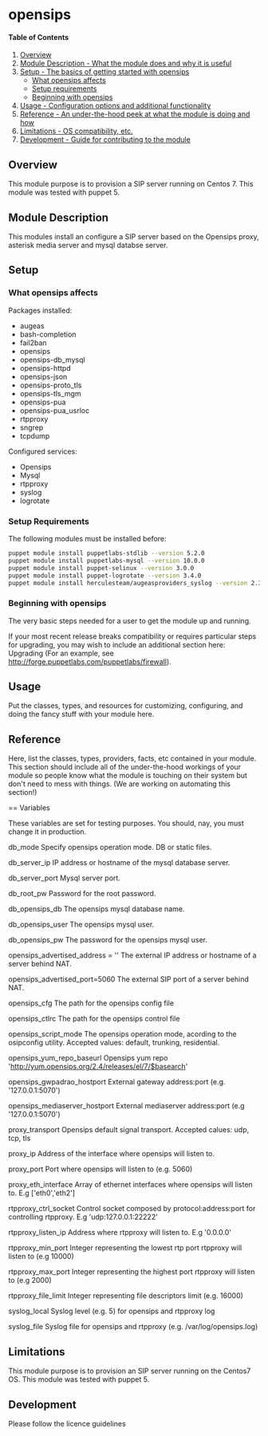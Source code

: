# opensips

#### Table of Contents

1. [Overview](#overview)
2. [Module Description - What the module does and why it is useful](#module-description)
3. [Setup - The basics of getting started with opensips](#setup)
    * [What opensips affects](#what-opensips-affects)
    * [Setup requirements](#setup-requirements)
    * [Beginning with opensips](#beginning-with-opensips)
4. [Usage - Configuration options and additional functionality](#usage)
5. [Reference - An under-the-hood peek at what the module is doing and how](#reference)
5. [Limitations - OS compatibility, etc.](#limitations)
6. [Development - Guide for contributing to the module](#development)

## Overview

This module purpose is to provision a SIP server running on Centos 7. This
module was tested with puppet 5.

## Module Description

This modules install an configure a SIP server based on the Opensips proxy, asterisk
media server and mysql databse server.

## Setup

### What opensips affects

Packages installed:
* augeas
* bash-completion
* fail2ban
* opensips
* opensips-db_mysql
* opensips-httpd
* opensips-json
* opensips-proto_tls
* opensips-tls_mgm
* opensips-pua
* opensips-pua_usrloc
* rtpproxy
* sngrep
* tcpdump

Configured services:
* Opensips
* Mysql
* rtpproxy
* syslog
* logrotate

### Setup Requirements

The following modules must be installed before:
```sh
puppet module install puppetlabs-stdlib --version 5.2.0
puppet module install puppetlabs-mysql --version 10.0.0
puppet module install puppet-selinux --version 3.0.0
puppet module install puppet-logrotate --version 3.4.0
puppet module install herculesteam/augeasproviders_syslog --version 2.3.0
```

### Beginning with opensips

The very basic steps needed for a user to get the module up and running.

If your most recent release breaks compatibility or requires particular steps
for upgrading, you may wish to include an additional section here: Upgrading
(For an example, see http://forge.puppetlabs.com/puppetlabs/firewall).



## Usage

Put the classes, types, and resources for customizing, configuring, and doing
the fancy stuff with your module here.

## Reference

Here, list the classes, types, providers, facts, etc contained in your module.
This section should include all of the under-the-hood workings of your module so
people know what the module is touching on their system but don't need to mess
with things. (We are working on automating this section!)

 == Variables

 These variables are set for testing purposes. You should, nay, you must change
 it in production.

 db_mode
   Specify opensips operation mode. DB or static files.

 db_server_ip
   IP address or hostname of the mysql database server.

 db_server_port
   Mysql server port.

 db_root_pw
   Password for the root password.

 db_opensips_db
   The opensips mysql database name.

 db_opensips_user
   The opensips mysql user.

 db_opensips_pw
   The password for the opensips mysql user.

 opensips_advertised_address = ''
   The external IP address or hostname of a server behind NAT.

 opensips_advertised_port=5060
   The external SIP port of a server behind NAT.

 opensips_cfg
   The path for the opensips config file

 opensips_ctlrc
   The path for the opensips control file

 opensips_script_mode
   The opensips operation mode, acording to the osipconfig utility. Accepted
   values: default, trunking, residential.

 opensips_yum_repo_baseurl
   Opensips yum repo 'http://yum.opensips.org/2.4/releases/el/7/$basearch'

 opensips_gwpadrao_hostport
   External gateway address:port (e.g. '127.0.0.1:5070')

 opensips_mediaserver_hostport
   External mediaserver address:port (e.g '127.0.0.1:5070')

 proxy_transport
   Opensips default signal transport. Accepted calues: udp, tcp, tls

 proxy_ip
   Address of the interface where opensips will listen to.

 proxy_port
   Port where opensips will listen to (e.g. 5060)

 proxy_eth_interface
   Array of ethernet interfaces where opensips will listen to. E.g ['eth0','eth2']

 rtpproxy_ctrl_socket
   Control socket composed by protocol:address:port for controlling rtpproxy.
   E.g 'udp:127.0.0.1:22222'

 rtpproxy_listen_ip
   Address where rtpproxy will listen to. E.g '0.0.0.0'

 rtpproxy_min_port
   Integer representing the lowest rtp port rtpproxy will listen to (e.g 10000)

 rtpproxy_max_port
   Integer representing the highest port rtpproxy will listen to (e.g 2000)

 rtpproxy_file_limit
   Integer representing file descriptors limit (e.g. 16000)

 syslog_local
   Syslog level (e.g. 5) for opensips and rtpproxy log

 syslog_file
   Syslog file for opensips and rtpproxy (e.g. /var/log/opensips.log)


## Limitations

This module purpose is to provision an SIP server running on the
Centos7 OS. This module was tested with puppet 5.

## Development

Please follow the licence guidelines
